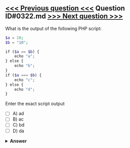 [<<< Previous question <<<](0321.md)   Question ID#0322.md   [>>> Next question >>>](0323.md)
---

What is the output of the following PHP script:

```php
$a = 10;
$b = "10";

if ($a == $b) {
    echo "a";
} else {
    echo "b";
}
if ($a === $b) {
    echo "c";
} else {
    echo "d";
}
```
Enter the exact script output

- [ ] A) ad
- [ ] B) ac
- [ ] C) bd
- [ ] D) da

<details><summary><b>Answer</b></summary>
<p>
  Answer: <strong>A</strong>
</p>
</details>
